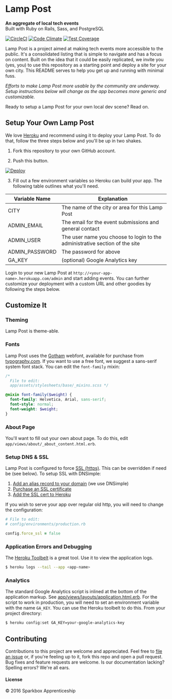 # Lamp Post
**An aggregate of local tech events**  
Built with Ruby on Rails, Sass, and PostgreSQL

[![CircleCI](https://circleci.com/gh/sparkbox/lamppost.svg?style=svg)](https://circleci.com/gh/sparkbox/lamppost) [![Code Climate](https://codeclimate.com/github/sparkbox/local-events-project/badges/gpa.svg)](https://codeclimate.com/github/sparkbox/local-events-project) [![Test Coverage](https://codeclimate.com/github/sparkbox/local-events-project/badges/coverage.svg)](https://codeclimate.com/github/sparkbox/local-events-project/coverage)

Lamp Post is a project aimed at making tech events more accessible to the public. It's a consolidated listing that is simple to navigate and has a focus on content. Built on the idea that it could be easily replicated, we invite you (yes, you) to use this repository as a starting point and deploy a site for your own city. This README serves to help you get up and running with minimal fuss.

*Efforts to make Lamp Post more usable by the community are underway. Setup instructions below will change as the app becomes more generic and customizable.*

Ready to setup a Lamp Post for your own local dev scene? Read on.

## Setup Your Own Lamp Post
We love [Heroku](https://www.heroku.com/) and recommend using it to deploy your Lamp Post. To do that, follow the three steps below and you'll be up in two shakes.

1. Fork this repository to your own GitHub account.

2. Push this button.

  [![Deploy](https://www.herokucdn.com/deploy/button.svg)](https://heroku.com/deploy)

3. Fill out a few environment variables so Heroku can build your app. The following table outlines what you'll need.

| Variable Name  | Explanation |
| -------------  | ----------- |
| CITY | The name of the city or area for this Lamp Post |
| ADMIN_EMAIL | The email for the event submissions and general contact  |
| ADMIN_USER | The user name you choose to login to the administrative section of the site  |
| ADMIN_PASSWORD | The password for above |
| GA_KEY | (optional) Google Analytics key |

Login to your new Lamp Post at `http://<your-app-name>.herokuapp.com/admin` and start adding events. You can further customize your deployment with a custom URL and other goodies by following the steps below.

## Customize It
### Theming
Lamp Post is theme-able.

### Fonts
Lamp Post uses the [Gotham](http://www.typography.com/fonts/gotham/webfonts/) webfont, available for purchase from [typography.com](http://www.typography.com/). If you want to use a free font, we suggest a sans-serif system font stack. You can edit the `font-family` mixin:
```scss
/*
  File to edit:
  app/assets/stylesheets/base/_mixins.scss */

@mixin font-family($weight) {
  font-family: Helvetica, Arial, sans-serif;
  font-style: normal;
  font-weight: $weight;
}
```

### About Page
You'll want to fill out your own about page. To do this, edit `app/views/about/_about_content.html.erb`.

### Setup DNS & SSL
Lamp Post is configured to force [SSL (https)](https://support.google.com/webmasters/answer/6073543?hl=en). This can be overridden if need be (see below). To setup SSL with DNSimple:

1. [Add an alias record to your domain](https://support.dnsimple.com/articles/domain-apex-heroku/#point-using-alias) (we use DNSimple)
2. [Purchase an SSL certificate](https://dnsimple.com/ssl-certificates)
3. [Add the SSL cert to Heroku](https://devcenter.heroku.com/articles/ssl-endpoint#setting-up-ssl-on-heroku)

If you wish to serve your app over regular old http, you will need to change the configuration:
```ruby
# File to edit:
# config/environments/production.rb

config.force_ssl = false
```

### Application Errors and Debugging
The [Heroku Toolbelt](https://toolbelt.heroku.com/) is a great tool. Use it to view the application logs.
```bash
$ heroku logs --tail --app <app-name>
```
### Analytics
The standard Google Analytics script is inlined at the bottom of the application markup. See [app/views/layouts/application.html.erb](https://github.com/sparkbox/lamppost/blob/master/app/views/layouts/application.html.erb). For the script to work in production, you will need to set an environment variable with the name `GA_KEY`. You can use the Heroku toolbelt to do this. From your project directory:
```bash
$ heroku config:set GA_KEY=your-google-analytics-key
```

## Contributing
Contributions to this project are welcome and appreciated. Feel free to [file an issue](https://github.com/sparkbox/lamppost/issues) or, if you're feeling up to it, fork this repo and open a pull request. Bug fixes and feature requests are welcome. Is our documentation lacking? Spelling errors? We're all ears.

#### License
&copy; 2016 Sparkbox Apprenticeship

